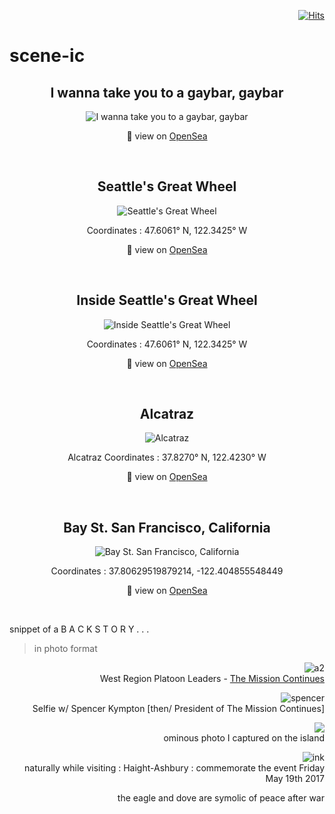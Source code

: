 <div align="right">
  
[![Hits](https://hits.seeyoufarm.com/api/count/incr/badge.svg?url=https%3A%2F%2Fgithub.com%2FUnderground-Railroad%2FmagnificentMammals%2Fblob%2Fmain%2FnftCollections%2Fscene-ic.md&count_bg=%23F432D8&title_bg=%23555555&icon=macys.svg&icon_color=%23F432D8&title=hits&edge_flat=false)](https://hits.seeyoufarm.com)
  
 </div>
 
 # scene-ic 
  
<h2 align="center"> I wanna take you to a gaybar, gaybar </h2>
<div align="center">
  
![I wanna take you to a gaybar, gaybar](https://lh3.googleusercontent.com/4Oyla4l2SnzRzHSJY9ElJzcdBh40HTgEV4FVFN78dkhMnx_-Gm2IeqMTeTuUUVDMlHMW6hxTBV-eq3pEb65Vyk_z7wt_Ovxr60ZB0-Y=w600)

👀 view on [OpenSea](https://opensea.io/assets/0x495f947276749ce646f68ac8c248420045cb7b5e/12714204501747205633217818940794087116270597844190628696059582165031596326913)

</div>

<br>

<h2 align="center"> Seattle's Great Wheel </h2>
<div align="center">
  
![Seattle's Great Wheel](https://lh3.googleusercontent.com/K-XJF1yRt88PYLKYotR_58UXGaY673vzLbv6ZNXnArRsBLnhCEiF0mLn1jdeCyx2Y3X3x_2Zd2tGzhDZ37nHRXdOQws1tweYrUTYTw=w600)

Coordinates : 47.6061° N, 122.3425° W

👀 view on [OpenSea](https://opensea.io/assets/0x495f947276749ce646f68ac8c248420045cb7b5e/12714204501747205633217818940794087116270597844190628696059582161733061443585)  
  
</div>
 
<br>

<h2 align="center"> Inside Seattle's Great Wheel </h2>
<div align="center">
  
![Inside Seattle's Great Wheel](https://lh3.googleusercontent.com/iqtecbm4utvy3jCqFD3GiSmhArAJyLd-fQ2HNu-DJNCtDKaKiywYXBs5nKG5gtO_kWW7C9gP9JxUyKXjLTO3X_Y2z4MQ4ZWJ0V7yCkA=w600)

Coordinates : 47.6061° N, 122.3425° W

  👀 view on [OpenSea](https://opensea.io/assets/0x495f947276749ce646f68ac8c248420045cb7b5e/12714204501747205633217818940794087116270597844190628696059582166131107954689)
  
</div>

<br>

<h2 align="center"> Alcatraz </h2>
<div align="center">
  
![Alcatraz](https://lh3.googleusercontent.com/X2_dBreHuRu_Xrbt_mM8fNsKjOzhMpsQjpeqyu3faGlglkG0ZLttBHGRH3yy-IpnEOqOu-R6a1X1x1d_loXY3kTxFL2mLKLfxLIcNQ=s0)
 
Alcatraz Coordinates : 37.8270° N, 122.4230° W

👀 view on [OpenSea](https://opensea.io/assets/0x495f947276749ce646f68ac8c248420045cb7b5e/12714204501747205633217818940794087116270597844190628696059582163932084699137)
  
</div>

<br>

<h2 align="center"> Bay St. San Francisco, California </h2>
<div align="center">
  
![Bay St. San Francisco, California](https://lh3.googleusercontent.com/PL00FsaZ5CW1TqOOqsxbTk0HNLPiRpgcjHzakl7Feqa_QM7zb5tZtDR-im0-fE8iQ2nL2N2IS81I6uwCGB7eb-pt19ki6Ze7_rGC=s0)
 
Coordinates : 37.80629519879214, -122.404855548449

👀 view on [OpenSea](xxx)
  
</div>

<br>

snippet of a B A C K S T O R Y . . . 
> in photo format

<div align="right">

![a2](https://polywork-production.imgix.net/usy6slf2bmse59wvyj4p3wn50rid?ixlib=rails-4.2.0&w=650&auto=format&dpr=1&q=75) <br>
West Region Platoon Leaders - [The Mission Continues](https://www.missioncontinues.org/)<br>

![spencer](https://polywork-production.imgix.net/nx5n9h8f9pkmsu5q2m5ejy7n5ws1?ixlib=rails-4.2.0&w=650&auto=format&dpr=1&q=75)<br>
Selfie w/ Spencer Kympton [then/ President of The Mission Continues]

![](https://lh3.googleusercontent.com/IP-vwYObYOjn6xz-a_M1NBhRZ72kt7hQy1BmOQZAyEHo_QWRgi4GkHcfgLDb3GFvT9D62TZsvRZRhiHS-1ykQY1WUao2VYapkg2TrHOTcvRTSUqlhRofrkqBeMos6LiiwGIpfEiFVWG6F8VPvFKBNjAUMjP78afhpjBJ6tOSz5VBno1-EcftZowY78rKQuUpLxmQVp4TAClP8xrRLjOcuz4xj772h4J8UP7XBdHCvbP1NxIxomPsbrdLKy0PdDx41xbf7MODAnnyokz5BcynqCgLmjnBDTluwAMk3u0_jya2GUEFKaeI8rSWWxS86wKlDEiIuEGg_JxMBTo2u6ME23zt0mKneXHAmqM5FA5Xk9QUjHzmUDZDsnSq4c_4bq4feB-AEthmDvBgpiF6TQXiyPCNmoF5S-3S-BQgDD1p_nhpn67nFU_bmjha-kvru2PfyBs_rz43ehMf4pfbUJTjviKCl8p9XIF6h_hQUYaqOD1S3zQXsHSK7UpPaUZk4CxMEBnyJsY87PUrFegEUP21aqPUMFdoD-Vh6eQ9kjvSjxOfX8Jq21F5A0q8naJqq3MBq0pIKzgnmERjqhRt7ImKXPsm0MGXmdBTeUeElvBFil4icNM3PUWA2wo2WpWKg644pdL5RF0pAx3KUDO4MXJR4eQRcnNs8o-DEAZPHt1ijnENhrXEw7XKmT6TD86hop-PP3HRAniUzcmIByU5B1i41Ip9=w640-h950-no?authuser=0)  <br>
ominous photo I captured on the island
  
![ink](https://cdn.discordapp.com/attachments/836325013057044501/929694033998151720/unknown.png)<br>
naturally while visiting : Haight-Ashbury : commemorate the event Friday May 19th 2017
  
the eagle and dove are symolic of peace after war

</div>
